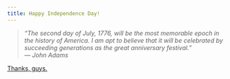 ```yaml
---
title: Happy Independence Day!
---
```

> <i>“The second day of July, 1776, will be the most memorable epoch in
> the history of America. I am apt to believe that it will be celebrated
> by succeeding generations as the great anniversary festival.”  
> — John Adams  
> </i>

[Thanks, guys.](http://en.wikipedia.org/wiki/Lee_Resolution)
